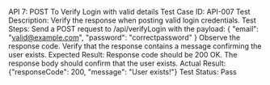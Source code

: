API 7: POST To Verify Login with valid details
Test Case ID: API-007
Test Description: Verify the response when posting valid login credentials.
Test Steps:
Send a POST request to /api/verifyLogin with the payload:
{
"email": "valid@example.com",
"password": "correctpassword"
}
Observe the response code.
Verify that the response contains a message confirming the user exists.
Expected Result:
Response code should be 200 OK.
The response body should confirm that the user exists.
Actual Result:
{"responseCode": 200, "message": "User exists!"}
Test Status: Pass